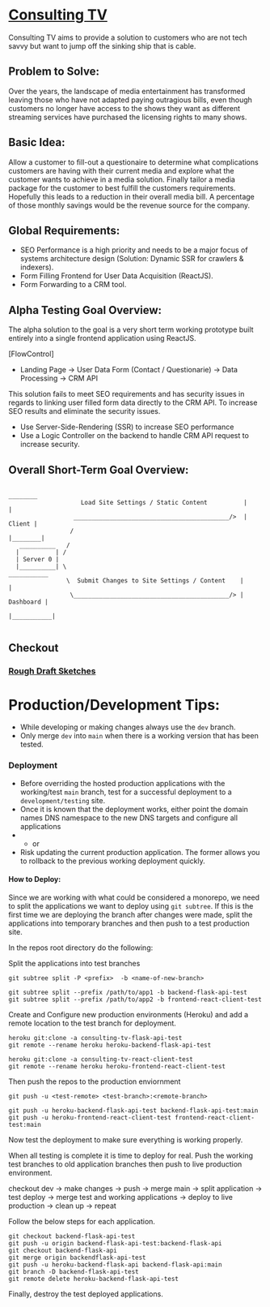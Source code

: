 # [Consulting TV](https://www.cordcuthelp.com)
 Consulting TV aims to provide a solution to customers who are not tech savvy but want to jump off the sinking ship that is cable.


## Problem to Solve:

 Over the years, the landscape of media entertainment has transformed leaving those who have not adapted paying outragious bills, even though customers no longer have access to the shows they want as different streaming services have purchased the licensing rights to many shows.


## Basic Idea:
 
 Allow a customer to fill-out a questionaire to determine what complications customers are having with their current media and explore what the customer wants to achieve in a media solution. Finally tailor a media package for the customer to best fulfill the customers requirements. Hopefully this leads to a reduction in their overall media bill. A percentage of those monthly savings would be the revenue source for the company.



## Global Requirements:

 * SEO Performance is a high priority and needs to be a major focus of systems architecture design (Solution: Dynamic SSR for crawlers & indexers).
 * Form Filling Frontend for User Data Acquisition (ReactJS).
 * Form Forwarding to a CRM tool.



## Alpha Testing Goal Overview:
 
 The alpha solution to the goal is a very short term working prototype built entirely into a single frontend application using ReactJS.

[FlowControl]
 * Landing Page -> User Data Form (Contact / Questionarie) -> Data Processing -> CRM API

 This solution fails to meet SEO requirements and has security issues in regards to linking user filled form data directly to the CRM API. To increase SEO results and eliminate the security issues.

  * Use Server-Side-Rendering (SSR) to increase SEO performance
  * Use a Logic Controller on the backend to handle CRM API request to increase security.




## Overall Short-Term Goal Overview:
```
                                                                  ________
                    Load Site Settings / Static Content          |        |                                 
                  ___________________________________________/>  | Client |                                              
                 /                                               |________|         
   __________   /                                           
  |          | /                                                                 
  | Server 0 |                                                                   
  |__________| \                                                 ___________
                \  Submit Changes to Site Settings / Content    |           |                               
                 \___________________________________________/> | Dashboard |                                                
                                                                |___________|   
                                                                   
```                                                        



## Checkout

### [Rough Draft Sketches](https://github.com/crispycret/ConsultingTV/tree/main/docs/sketch/rough-draft)



# Production/Development Tips:

* While developing or making changes always use the `dev` branch.
* Only merge `dev` into `main` when there is a working version that has been tested.

### Deployment

* Before overriding the hosted production applications with the working/test `main` branch, test for a successful deployment to a `development/testing` site.
* Once it is known that the deployment works, either point the domain names DNS namespace to the new DNS targets and configure all applications 
* * or 
* Risk updating the current production application. The former allows you to rollback to the previous working deployment quickly.

#### How to Deploy:

 Since we are working with what could be considered a monorepo, we need to split the applications we want to deploy using `git subtree`.
 If this is the first time we are deploying the branch after changes were made, split the applications into temporary branches and then push to a test production site.

 In the repos root directory do the following:
 
 Split the applications into test branches
 ```
 git subtree split -P <prefix>  -b <name-of-new-branch>

 git subtree split --prefix /path/to/app1 -b backend-flask-api-test
 git subtree split --prefix /path/to/app2 -b frontend-react-client-test 
 ```

 Create and Configure new production environments (Heroku) and add a remote location to the test branch for deployment. 

 ```
 heroku git:clone -a consulting-tv-flask-api-test
 git remote --rename heroku heroku-backend-flask-api-test

 heroku git:clone -a consulting-tv-react-client-test
 git remote --rename heroku heroku-frontend-react-client-test
 
 ```

 Then push the repos to the production enviornment

 ```
 git push -u <test-remote> <test-branch>:<remote-branch>

 git push -u heroku-backend-flask-api-test backend-flask-api-test:main
 git push -u heroku-frontend-react-client-test frontend-react-client-test:main
 ```

Now test the deployment to make sure everything is working properly.

When all testing is complete it is time to deploy for real. Push the working test branches to old application branches then push to live production environment.

checkout dev -> make changes -> push -> merge main -> split application -> test deploy -> merge test and working applications -> deploy to live production -> clean up -> repeat

Follow the below steps for each application.
```
git checkout backend-flask-api-test
git push -u origin backend-flask-api-test:backend-flask-api
git checkout backend-flask-api
git merge origin backendflask-api-test
git push -u heroku-backend-flask-api backend-flask-api:main
git branch -D backend-flask-api-test
git remote delete heroku-backend-flask-api-test
```

Finally, destroy the test deployed applications.












